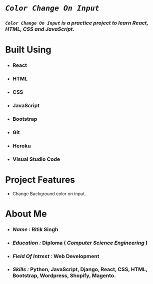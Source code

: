 # **_`Color Change On Input`_**

### **_`Color Change On Input`_** _is a practice project to learn React, HTML, CSS and JavaScript_.

# **Built Using**

- ### **React**

- ### **HTML**

- ### **CSS**

- ### **JavaScript**

- ### **Bootstrap**
- ### **Git**

- ### **Heroku**

- ### **Visual Studio Code**

# **Project Features**

- Change Background color on input.

# **About Me**

- ### **_Name :_** Ritik Singh

- ### **_Education :_** Diploma ( _Computer Science Engineering_ )

- ### **_Field Of Intrest :_** Web Development

- ### **_Skills :_** Python, JavaScript, Django, React, CSS, HTML, Bootstrap, Wordpress, Shopify, Magento.
